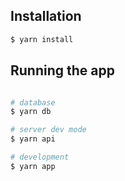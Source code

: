 ## Installation

```bash
$ yarn install
```

## Running the app

```bash

# database
$ yarn db

# server dev mode
$ yarn api

# development
$ yarn app

```